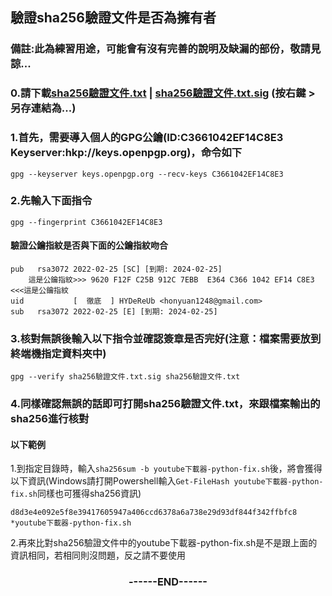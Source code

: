 ## 驗證sha256驗證文件是否為擁有者
### 備註:此為練習用途，可能會有沒有完善的說明及缺漏的部份，敬請見諒...

### 0.請下載[sha256驗證文件.txt](https://github.com/HYDeReUb/HYDeReUb.github.io/raw/master/data/sha256%E9%A9%97%E8%AD%89%E6%96%87%E4%BB%B6.txt) | [sha256驗證文件.txt.sig](https://github.com/HYDeReUb/HYDeReUb.github.io/raw/master/data/sha256%E9%A9%97%E8%AD%89%E6%96%87%E4%BB%B6.txt.sig) (按右鍵 > 另存連結為...)
### 1.首先，需要導入個人的GPG公鑰(ID:C3661042EF14C8E3 Keyserver:hkp://keys.openpgp.org)，命令如下
`gpg --keyserver keys.openpgp.org --recv-keys C3661042EF14C8E3`
### 2.先輸入下面指令
`gpg --fingerprint C3661042EF14C8E3`<br>
#### 驗證公鑰指紋是否與下面的公鑰指紋吻合
```
pub   rsa3072 2022-02-25 [SC] [到期: 2024-02-25]
    這是公鑰指紋>>> 9620 F12F C25B 912C 7EBB  E364 C366 1042 EF14 C8E3 <<<這是公鑰指紋
uid           [  徹底  ] HYDeReUb <honyuan1248@gmail.com>
sub   rsa3072 2022-02-25 [E] [到期: 2024-02-25]
```
### 3.核對無誤後輸入以下指令並確認簽章是否完好(注意：檔案需要放到終端機指定資料夾中)
`gpg --verify sha256驗證文件.txt.sig sha256驗證文件.txt`
### 4.同樣確認無誤的話即可打開sha256驗證文件.txt，來跟檔案輸出的sha256進行核對
#### 以下範例
1.到指定目錄時，輸入`sha256sum -b youtube下載器-python-fix.sh`後，將會獲得以下資訊(Windows請打開Powershell輸入`Get-FileHash youtube下載器-python-fix.sh`同樣也可獲得sha256資訊)
```
d8d3e4e092e5f8e39417605947a406ccd6378a6a738e29d93df844f342ffbfc8 *youtube下載器-python-fix.sh
```
2.再來比對sha256驗證文件中的youtube下載器-python-fix.sh是不是跟上面的資訊相同，若相同則沒問題，反之請不要使用

### <p align="center">------END------</p>
